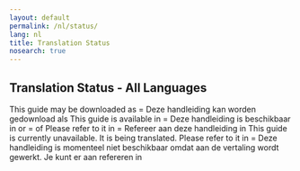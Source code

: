```yaml
---
layout: default
permalink: /nl/status/
lang: nl
title: Translation Status
nosearch: true
---
```


## Translation Status - All Languages

This guide may be downloaded as = Deze handleiding kan worden gedownload als
This guide is available in = Deze handleiding is beschikbaar in 
or = of
Please refer to it in = Refereer aan deze handleiding in 
This guide is currently unavailable. It is being translated. Please refer to it in = Deze handleiding is momenteel niet beschikbaar omdat aan de vertaling wordt gewerkt. Je kunt er aan refereren in 


